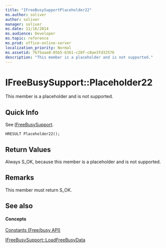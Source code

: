 ```yaml
---
title: "IFreeBusySupportPlaceholder22"
ms.author: soliver
author: soliver
manager: soliver
ms.date: 11/16/2014
ms.audience: Developer
ms.topic: reference
ms.prod: office-online-server
localization_priority: Normal
ms.assetid: 7675aae8-05b5-6361-c20f-c0ae3fd32576
description: "This member is a placeholder and is not supported."
---
```


# IFreeBusySupport::Placeholder22

This member is a placeholder and is not supported.
  
## Quick Info

See [IFreeBusySupport](ifreebusysupport.md).
  
```
HRESULT Placeholder22();
```

## Return Values

Always S_OK, because this member is a placeholder and is not supported.
  
## Remarks

This member must return S_OK.
  
## See also

#### Concepts

[Constants (Free/busy API)](constants-free-busy-api.md)
  
[IFreeBusySupport::LoadFreeBusyData](ifreebusysupport-loadfreebusydata.md)

